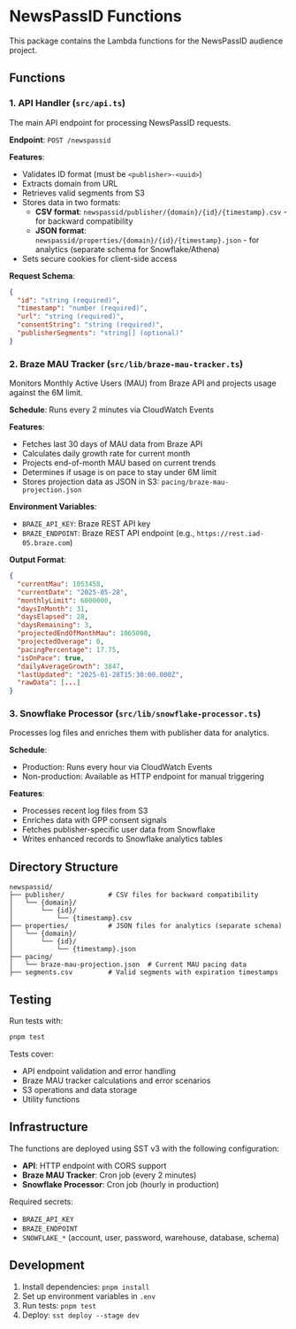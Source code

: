 # NewsPassID Functions

This package contains the Lambda functions for the NewsPassID audience project.

## Functions

### 1. API Handler (`src/api.ts`)

The main API endpoint for processing NewsPassID requests.

**Endpoint**: `POST /newspassid`

**Features**:

- Validates ID format (must be `<publisher>-<uuid>`)
- Extracts domain from URL
- Retrieves valid segments from S3
- Stores data in two formats:
  - **CSV format**: `newspassid/publisher/{domain}/{id}/{timestamp}.csv` - for backward compatibility
  - **JSON format**: `newspassid/properties/{domain}/{id}/{timestamp}.json` - for analytics (separate schema for Snowflake/Athena)
- Sets secure cookies for client-side access

**Request Schema**:

```json
{
  "id": "string (required)",
  "timestamp": "number (required)",
  "url": "string (required)",
  "consentString": "string (required)",
  "publisherSegments": "string[] (optional)"
}
```

### 2. Braze MAU Tracker (`src/lib/braze-mau-tracker.ts`)

Monitors Monthly Active Users (MAU) from Braze API and projects usage against the 6M limit.

**Schedule**: Runs every 2 minutes via CloudWatch Events

**Features**:

- Fetches last 30 days of MAU data from Braze API
- Calculates daily growth rate for current month
- Projects end-of-month MAU based on current trends
- Determines if usage is on pace to stay under 6M limit
- Stores projection data as JSON in S3: `pacing/braze-mau-projection.json`

**Environment Variables**:

- `BRAZE_API_KEY`: Braze REST API key
- `BRAZE_ENDPOINT`: Braze REST API endpoint (e.g., `https://rest.iad-05.braze.com`)

**Output Format**:

```json
{
  "currentMau": 1053458,
  "currentDate": "2025-05-28",
  "monthlyLimit": 6000000,
  "daysInMonth": 31,
  "daysElapsed": 28,
  "daysRemaining": 3,
  "projectedEndOfMonthMau": 1065000,
  "projectedOverage": 0,
  "pacingPercentage": 17.75,
  "isOnPace": true,
  "dailyAverageGrowth": 3847,
  "lastUpdated": "2025-01-28T15:30:00.000Z",
  "rawData": [...]
}
```

### 3. Snowflake Processor (`src/lib/snowflake-processor.ts`)

Processes log files and enriches them with publisher data for analytics.

**Schedule**:

- Production: Runs every hour via CloudWatch Events
- Non-production: Available as HTTP endpoint for manual triggering

**Features**:

- Processes recent log files from S3
- Enriches data with GPP consent signals
- Fetches publisher-specific user data from Snowflake
- Writes enhanced records to Snowflake analytics tables

## Directory Structure

```
newspassid/
├── publisher/           # CSV files for backward compatibility
│   └── {domain}/
│       └── {id}/
│           └── {timestamp}.csv
├── properties/          # JSON files for analytics (separate schema)
│   └── {domain}/
│       └── {id}/
│           └── {timestamp}.json
├── pacing/
│   └── braze-mau-projection.json  # Current MAU pacing data
├── segments.csv         # Valid segments with expiration timestamps
```

## Testing

Run tests with:

```bash
pnpm test
```

Tests cover:

- API endpoint validation and error handling
- Braze MAU tracker calculations and error scenarios
- S3 operations and data storage
- Utility functions

## Infrastructure

The functions are deployed using SST v3 with the following configuration:

- **API**: HTTP endpoint with CORS support
- **Braze MAU Tracker**: Cron job (every 2 minutes)
- **Snowflake Processor**: Cron job (hourly in production)

Required secrets:

- `BRAZE_API_KEY`
- `BRAZE_ENDPOINT`
- `SNOWFLAKE_*` (account, user, password, warehouse, database, schema)

## Development

1. Install dependencies: `pnpm install`
2. Set up environment variables in `.env`
3. Run tests: `pnpm test`
4. Deploy: `sst deploy --stage dev`

